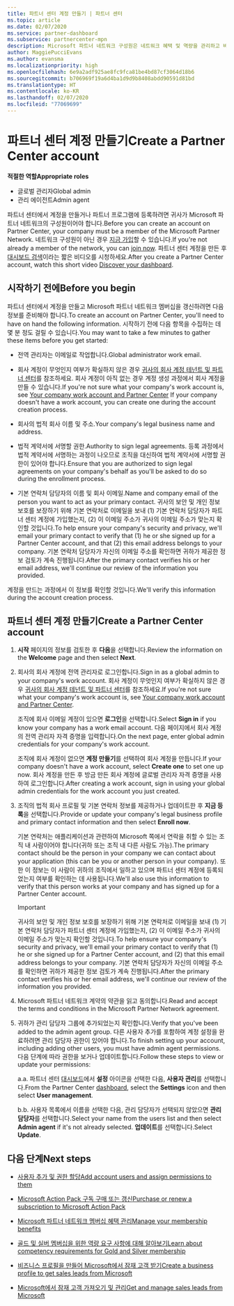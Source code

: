 ```yaml
---
title: 파트너 센터 계정 만들기 | 파트너 센터
ms.topic: article
ms.date: 02/07/2020
ms.service: partner-dashboard
ms.subservice: partnercenter-mpn
description: Microsoft 파트너 네트워크 구성원은 네트워크 혜택 및 역량을 관리하고 비즈니스 프로필을 만들기 위해 파트너 센터 계정을 만들어야 합니다.
author: MaggiePucciEvans
ms.author: evansma
ms.localizationpriority: high
ms.openlocfilehash: 6e9a2adf925ae8fc9fca81be4bd87cf3064d18b6
ms.sourcegitcommit: b706969f19a6d4ba1d9d9b8408abdd90591d81bd
ms.translationtype: HT
ms.contentlocale: ko-KR
ms.lasthandoff: 02/07/2020
ms.locfileid: "77069699"
---
```

# <a name="create-a-partner-center-account"></a><span data-ttu-id="1f7ce-103">파트너 센터 계정 만들기</span><span class="sxs-lookup"><span data-stu-id="1f7ce-103">Create a Partner Center account</span></span>

<span data-ttu-id="1f7ce-104">**적절한 역할**</span><span class="sxs-lookup"><span data-stu-id="1f7ce-104">**Appropriate roles**</span></span>

- <span data-ttu-id="1f7ce-105">글로벌 관리자</span><span class="sxs-lookup"><span data-stu-id="1f7ce-105">Global admin</span></span>
- <span data-ttu-id="1f7ce-106">관리 에이전트</span><span class="sxs-lookup"><span data-stu-id="1f7ce-106">Admin agent</span></span>

<span data-ttu-id="1f7ce-107">파트너 센터에서 계정을 만들거나 파트너 프로그램에 등록하려면 귀사가 Microsoft 파트너 네트워크의 구성원이어야 합니다.</span><span class="sxs-lookup"><span data-stu-id="1f7ce-107">Before you can create an account on Partner Center, your company must be a member of the Microsoft Partner Network.</span></span> <span data-ttu-id="1f7ce-108">네트워크 구성원이 아닌 경우 [지금 가입](https://partner.microsoft.com/commercial#)할 수 있습니다.</span><span class="sxs-lookup"><span data-stu-id="1f7ce-108">If you're not already a member of the network, you can [join now](https://partner.microsoft.com/commercial#).</span></span> <span data-ttu-id="1f7ce-109">파트너 센터 계정을 만든 후 [대시보드 검색](https://vimeo.com/290338211)이라는 짧은 비디오를 시청하세요.</span><span class="sxs-lookup"><span data-stu-id="1f7ce-109">After you create a Partner Center account, watch this short video [Discover your dashboard](https://vimeo.com/290338211).</span></span>

## <a name="before-you-begin"></a><span data-ttu-id="1f7ce-110">시작하기 전에</span><span class="sxs-lookup"><span data-stu-id="1f7ce-110">Before you begin</span></span>

<span data-ttu-id="1f7ce-111">파트너 센터에서 계정을 만들고 Microsoft 파트너 네트워크 멤버십을 갱신하려면 다음 정보를 준비해야 합니다.</span><span class="sxs-lookup"><span data-stu-id="1f7ce-111">To create an account on Partner Center, you'll need to have on hand the following information.</span></span> <span data-ttu-id="1f7ce-112">시작하기 전에 다음 항목을 수집하는 데 몇 분 정도 걸릴 수 있습니다.</span><span class="sxs-lookup"><span data-stu-id="1f7ce-112">You may want to take a few minutes to gather these items before you get started:</span></span>

-   <span data-ttu-id="1f7ce-113">전역 관리자는 이메일로 작업합니다.</span><span class="sxs-lookup"><span data-stu-id="1f7ce-113">Global administrator work email.</span></span>

-   <span data-ttu-id="1f7ce-114">회사 계정이 무엇인지 여부가 확실하지 않은 경우 [귀사의 회사 계정 테넌트 및 파트너 센터](azure-active-directory-tenants-and-partner-center.md)를 참조하세요. 회사 계정이 아직 없는 경우 계정 생성 과정에서 회사 계정을 만들 수 있습니다.</span><span class="sxs-lookup"><span data-stu-id="1f7ce-114">If you're not sure what your company's work account is, see [Your company work account and Partner Center](azure-active-directory-tenants-and-partner-center.md) If your company doesn't have a work account, you can create one during the account creation process.</span></span> 

-   <span data-ttu-id="1f7ce-115">회사의 법적 회사 이름 및 주소.</span><span class="sxs-lookup"><span data-stu-id="1f7ce-115">Your company's legal business name and address.</span></span>  

-   <span data-ttu-id="1f7ce-116">법적 계약서에 서명할 권한.</span><span class="sxs-lookup"><span data-stu-id="1f7ce-116">Authority to sign legal agreements.</span></span> <span data-ttu-id="1f7ce-117">등록 과정에서 법적 계약서에 서명하는 과정이 나오므로 조직을 대신하여 법적 계약서에 서명할 권한이 있어야 합니다.</span><span class="sxs-lookup"><span data-stu-id="1f7ce-117">Ensure that you are authorized to sign legal agreements on your company's behalf as you'll be asked to do so during the enrollment process.</span></span>

-   <span data-ttu-id="1f7ce-118">기본 연락처 담당자의 이름 및 회사 이메일.</span><span class="sxs-lookup"><span data-stu-id="1f7ce-118">Name and company email of the person you want to act as your primary contact.</span></span> <span data-ttu-id="1f7ce-119">귀사의 보안 및 개인 정보 보호를 보장하기 위해 기본 연락처로 이메일을 보내 (1) 기본 연락처 담당자가 파트너 센터 계정에 가입했는지, (2) 이 이메일 주소가 귀사의 이메일 주소가 맞는지 확인할 것입니다.</span><span class="sxs-lookup"><span data-stu-id="1f7ce-119">To help ensure your company's security and privacy, we'll email your primary contact to verify that (1) he or she signed up for a Partner Center account, and that (2) this email address belongs to your company.</span></span> <span data-ttu-id="1f7ce-120">기본 연락처 담당자가 자신의 이메일 주소를 확인하면 귀하가 제공한 정보 검토가 계속 진행됩니다.</span><span class="sxs-lookup"><span data-stu-id="1f7ce-120">After the primary contact verifies his or her email address, we'll continue our review of the information you provided.</span></span>

<span data-ttu-id="1f7ce-121">계정을 만드는 과정에서 이 정보를 확인할 것입니다.</span><span class="sxs-lookup"><span data-stu-id="1f7ce-121">We'll verify this information during the account creation process.</span></span> 
 
## <a name="create-a-partner-center-account"></a><span data-ttu-id="1f7ce-122">파트너 센터 계정 만들기</span><span class="sxs-lookup"><span data-stu-id="1f7ce-122">Create a Partner Center account</span></span>

1.  <span data-ttu-id="1f7ce-123">**시작** 페이지의 정보를 검토한 후 **다음**을 선택합니다.</span><span class="sxs-lookup"><span data-stu-id="1f7ce-123">Review the information on the **Welcome** page and then select **Next**.</span></span>

2.  <span data-ttu-id="1f7ce-124">회사의 회사 계정에 전역 관리자로 로그인합니다.</span><span class="sxs-lookup"><span data-stu-id="1f7ce-124">Sign in as a global admin to your company's work account.</span></span> <span data-ttu-id="1f7ce-125">회사 계정이 무엇인지 여부가 확실하지 않은 경우 [귀사의 회사 계정 테넌트 및 파트너 센터](azure-active-directory-tenants-and-partner-center.md)를 참조하세요.</span><span class="sxs-lookup"><span data-stu-id="1f7ce-125">If you're not sure what your company's work account   is, see [Your company work account and Partner Center](azure-active-directory-tenants-and-partner-center.md).</span></span>

    <span data-ttu-id="1f7ce-126">조직에 회사 이메일 계정이 있으면 **로그인**을 선택합니다.</span><span class="sxs-lookup"><span data-stu-id="1f7ce-126">Select **Sign in** if you know your company has a work email account.</span></span> <span data-ttu-id="1f7ce-127">다음 페이지에서 회사 계정의 전역 관리자 자격 증명을 입력합니다.</span><span class="sxs-lookup"><span data-stu-id="1f7ce-127">On the next page, enter global admin credentials for your company's work account.</span></span> 

    <span data-ttu-id="1f7ce-128">조직에 회사 계정이 없으면 **계정 만들기**를 선택하여 회사 계정을 만듭니다.</span><span class="sxs-lookup"><span data-stu-id="1f7ce-128">If your company doesn't have a work account, select **Create one** to set one up now.</span></span> <span data-ttu-id="1f7ce-129">회사 계정을 만든 후 방금 만든 회사 계정에 글로벌 관리자 자격 증명을 사용하여 로그인합니다.</span><span class="sxs-lookup"><span data-stu-id="1f7ce-129">After creating a work account, sign in using your global admin credentials for the work account you just created.</span></span>

3.  <span data-ttu-id="1f7ce-130">조직의 법적 회사 프로필 및 기본 연락처 정보를 제공하거나 업데이트한 후 **지금 등록**을 선택합니다.</span><span class="sxs-lookup"><span data-stu-id="1f7ce-130">Provide or update your company's legal business profile and primary contact information and then select **Enroll now**.</span></span> 

    <span data-ttu-id="1f7ce-131">기본 연락처는 애플리케이션과 관련하여 Microsoft 쪽에서 연락을 취할 수 있는 조직 내 사람이어야 합니다(귀하 또는 조직 내 다른 사람도 가능).</span><span class="sxs-lookup"><span data-stu-id="1f7ce-131">The primary contact should be the person in your company we can contact about your application (this can be you or another person in your company).</span></span> <span data-ttu-id="1f7ce-132">또한 이 정보는 이 사람이 귀하의 조직에서 일하고 있으며 파트너 센터 계정에 등록되었는지 여부를 확인하는 데 사용됩니다.</span><span class="sxs-lookup"><span data-stu-id="1f7ce-132">We'll also use this information to verify that this person works at your company and has signed up for a Partner Center account.</span></span>

    > [!IMPORTANT]  
    > <span data-ttu-id="1f7ce-133">귀사의 보안 및 개인 정보 보호를 보장하기 위해 기본 연락처로 이메일을 보내 (1) 기본 연락처 담당자가 파트너 센터 계정에 가입했는지, (2) 이 이메일 주소가 귀사의 이메일 주소가 맞는지 확인할 것입니다.</span><span class="sxs-lookup"><span data-stu-id="1f7ce-133">To help ensure your company's security and privacy, we'll email your primary contact to verify that (1) he or she signed up for a Partner Center account, and (2) that this email address belongs to your company.</span></span> <span data-ttu-id="1f7ce-134">기본 연락처 담당자가 자신의 이메일 주소를 확인하면 귀하가 제공한 정보 검토가 계속 진행됩니다.</span><span class="sxs-lookup"><span data-stu-id="1f7ce-134">After the primary contact verifies his or her email address, we'll continue our review of the information you provided.</span></span>

4.  <span data-ttu-id="1f7ce-135">Microsoft 파트너 네트워크 계약의 약관을 읽고 동의합니다.</span><span class="sxs-lookup"><span data-stu-id="1f7ce-135">Read and accept the terms and conditions in the Microsoft Partner Network agreement.</span></span> 

5.  <span data-ttu-id="1f7ce-136">귀하가 관리 담당자 그룹에 추가되었는지 확인합니다.</span><span class="sxs-lookup"><span data-stu-id="1f7ce-136">Verify that you've been added to the admin agent group.</span></span> <span data-ttu-id="1f7ce-137">다른 사용자 추가를 포함하여 계정 설정을 완료하려면 관리 담당자 권한이 있어야 합니다.</span><span class="sxs-lookup"><span data-stu-id="1f7ce-137">To finish setting up your account, including adding other users, you must have admin agent permissions.</span></span> <span data-ttu-id="1f7ce-138">다음 단계에 따라 권한을 보거나 업데이트합니다.</span><span class="sxs-lookup"><span data-stu-id="1f7ce-138">Follow these steps to view or update your permissions:</span></span>

    <span data-ttu-id="1f7ce-139">a.</span><span class="sxs-lookup"><span data-stu-id="1f7ce-139">a.</span></span> <span data-ttu-id="1f7ce-140">파트너 센터 [대시보드](https://partner.microsoft.com/dashboard/home**)에서 **설정** 아이콘을 선택한 다음, **사용자 관리**를 선택합니다.</span><span class="sxs-lookup"><span data-stu-id="1f7ce-140">From the Partner Center [dashboard](https://partner.microsoft.com/dashboard/home**), select the **Settings** icon and then select **User management**.</span></span>  

    <span data-ttu-id="1f7ce-141">b.</span><span class="sxs-lookup"><span data-stu-id="1f7ce-141">b.</span></span> <span data-ttu-id="1f7ce-142">사용자 목록에서 이름을 선택한 다음, 관리 담당자가 선택되지 않았으면 **관리 담당자**를 선택합니다.</span><span class="sxs-lookup"><span data-stu-id="1f7ce-142">Select your name from the users list and then select **Admin agent** if it's not already selected.</span></span> <span data-ttu-id="1f7ce-143">**업데이트**를 선택합니다.</span><span class="sxs-lookup"><span data-stu-id="1f7ce-143">Select **Update**.</span></span>  

## <a name="next-steps"></a><span data-ttu-id="1f7ce-144">다음 단계</span><span class="sxs-lookup"><span data-stu-id="1f7ce-144">Next steps</span></span>

-   [<span data-ttu-id="1f7ce-145">사용자 추가 및 권한 할당</span><span class="sxs-lookup"><span data-stu-id="1f7ce-145">Add account users and assign permissions to them</span></span>](create-user-accounts-and-set-permissions.md)

-   [<span data-ttu-id="1f7ce-146">Microsoft Action Pack 구독 구매 또는 갱신</span><span class="sxs-lookup"><span data-stu-id="1f7ce-146">Purchase or renew a subscription to Microsoft Action Pack</span></span>](mpn-get-action-pack.md)

-   [<span data-ttu-id="1f7ce-147">Microsoft 파트너 네트워크 멤버십 혜택 관리</span><span class="sxs-lookup"><span data-stu-id="1f7ce-147">Manage your membership benefits</span></span>](manage-your-partner-network-benefits.md)

-   [<span data-ttu-id="1f7ce-148">골드 및 실버 멤버십을 위한 역량 요구 사항에 대해 알아보기</span><span class="sxs-lookup"><span data-stu-id="1f7ce-148">Learn about competency requirements for Gold and Silver membership</span></span>](https://partner.microsoft.com/membership/competencies)

-   [<span data-ttu-id="1f7ce-149">비즈니스 프로필을 만들어 Microsoft에서 잠재 고객 받기</span><span class="sxs-lookup"><span data-stu-id="1f7ce-149">Create a business profile to get sales leads from Microsoft</span></span>](create-a-marketing-profile.md)

-   [<span data-ttu-id="1f7ce-150">Microsoft에서 잠재 고객 가져오기 및 관리</span><span class="sxs-lookup"><span data-stu-id="1f7ce-150">Get and manage sales leads from Microsoft</span></span>](responding-to-referrals.md)